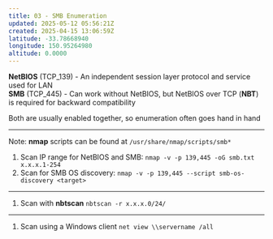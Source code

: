 ```yaml
---
title: 03 - SMB Enumeration
updated: 2025-05-12 05:56:21Z
created: 2025-04-15 13:06:59Z
latitude: -33.78668940
longitude: 150.95264980
altitude: 0.0000
---
```


**NetBIOS** (TCP_139) - An independent session layer protocol and service used for LAN  
**SMB** (TCP_445) - Can work without NetBIOS, but NetBIOS over TCP (**NBT**) is required for backward compatibility 

Both are usually enabled together, so enumeration often goes hand in hand  
* * *
Note: **nmap** scripts can be found at `/usr/share/nmap/scripts/smb*`
1. Scan IP range for NetBIOS and SMB:
`nmap -v -p 139,445 -oG smb.txt x.x.x.1-254`
2. Scan for SMB OS discovery:
`nmap -v -p 139,445 --script smb-os-discovery <target>`

* * *
1. Scan with **nbtscan**
`nbtscan -r x.x.x.0/24/`

* * *
1. Scan using a Windows client
`net view \\servername /all`


